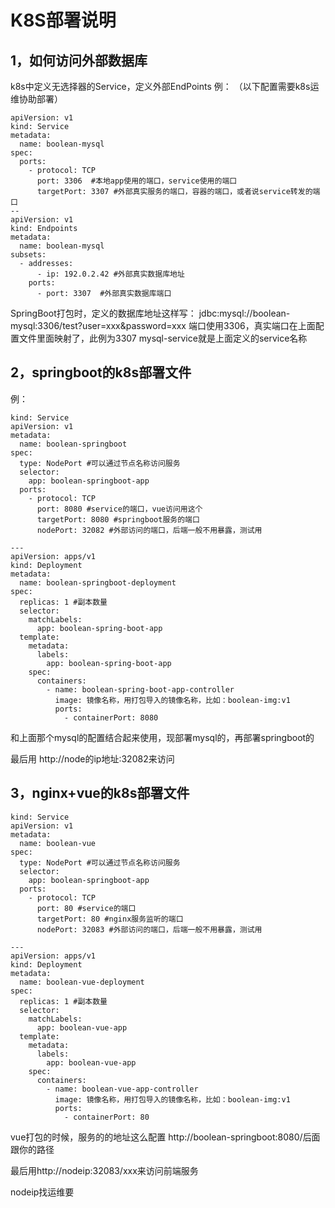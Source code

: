 # K8S部署说明
## 1，如何访问外部数据库
k8s中定义无选择器的Service，定义外部EndPoints
例：
（以下配置需要k8s运维协助部署）
```
apiVersion: v1
kind: Service
metadata:
  name: boolean-mysql
spec:
  ports:
    - protocol: TCP
      port: 3306  #本地app使用的端口，service使用的端口
      targetPort: 3307 #外部真实服务的端口，容器的端口，或者说service转发的端口
--
apiVersion: v1
kind: Endpoints
metadata:
  name: boolean-mysql
subsets:
  - addresses:
      - ip: 192.0.2.42 #外部真实数据库地址
    ports:
      - port: 3307  #外部真实数据库端口
```
SpringBoot打包时，定义的数据库地址这样写：
jdbc:mysql://boolean-mysql:3306/test?user=xxx&password=xxx
端口使用3306，真实端口在上面配置文件里面映射了，此例为3307
mysql-service就是上面定义的service名称

## 2，springboot的k8s部署文件
例：
```
kind: Service
apiVersion: v1
metadata:
  name: boolean-springboot
spec:
  type: NodePort #可以通过节点名称访问服务
  selector:
    app: boolean-springboot-app
  ports:
    - protocol: TCP
      port: 8080 #service的端口，vue访问用这个
      targetPort: 8080 #springboot服务的端口
      nodePort: 32082 #外部访问的端口，后端一般不用暴露，测试用

---
apiVersion: apps/v1
kind: Deployment
metadata:
  name: boolean-springboot-deployment
spec:
  replicas: 1 #副本数量
  selector:
    matchLabels:
      app: boolean-spring-boot-app
  template:
    metadata:
      labels:
        app: boolean-spring-boot-app
    spec:
      containers:
        - name: boolean-spring-boot-app-controller
          image: 镜像名称，用打包导入的镜像名称，比如：boolean-img:v1
          ports:
            - containerPort: 8080
```
和上面那个mysql的配置结合起来使用，现部署mysql的，再部署springboot的

最后用 http://node的ip地址:32082来访问

## 3，nginx+vue的k8s部署文件
```
kind: Service
apiVersion: v1
metadata:
  name: boolean-vue
spec:
  type: NodePort #可以通过节点名称访问服务
  selector:
    app: boolean-springboot-app
  ports:
    - protocol: TCP
      port: 80 #service的端口
      targetPort: 80 #nginx服务监听的端口
      nodePort: 32083 #外部访问的端口，后端一般不用暴露，测试用

---
apiVersion: apps/v1
kind: Deployment
metadata:
  name: boolean-vue-deployment
spec:
  replicas: 1 #副本数量
  selector:
    matchLabels:
      app: boolean-vue-app
  template:
    metadata:
      labels:
        app: boolean-vue-app
    spec:
      containers:
        - name: boolean-vue-app-controller
          image: 镜像名称，用打包导入的镜像名称，比如：boolean-img:v1
          ports:
            - containerPort: 80
```
vue打包的时候，服务的的地址这么配置 http://boolean-springboot:8080/后面跟你的路径

最后用http://nodeip:32083/xxx来访问前端服务

nodeip找运维要
